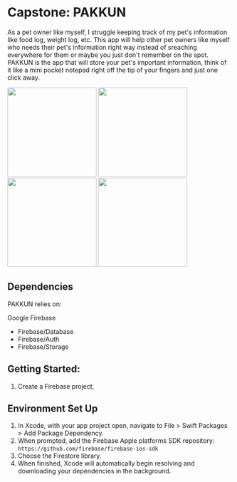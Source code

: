 # Capstone: PAKKUN
As a pet owner like myself, I struggle keeping track of my pet's information like food log, weight log, etc. This app will help other pet owners like myself who needs their pet's information right way instead of sreaching everywhere for them or maybe you just don't remember on the spot. PAKKUN is the app that will store your pet's important information, think of it like a mini pocket notepad right off the tip of your fingers and just one click away. 

<img src="https://github.com/user-attachments/assets/2c4ff2bd-1ec8-4946-b569-18c9c9ebf944" width="200">
<img src="https://github.com/user-attachments/assets/dc0d69e1-18ec-4807-8535-f2047c0f8fce" width="200">
<img src="https://github.com/user-attachments/assets/154cde8f-cd21-4cdb-a0b2-d60419fb2bb3" width="200">
<img src="https://github.com/user-attachments/assets/2db166d7-5737-4d5a-b8be-2c0478739db6" width="200">

## Dependencies

PAKKUN relies on:

Google Firebase
- Firebase/Database
- Firebase/Auth
- Firebase/Storage

## Getting Started:

1. Create a Firebase project,


## Environment Set Up 

1. In Xcode, with your app project open, navigate to File > Swift Packages > Add Package Dependency.
2. When prompted, add the Firebase Apple platforms SDK repository:
   `https://github.com/firebase/firebase-ios-sdk`
3. Choose the Firestore library.
4. When finished, Xcode will automatically begin resolving and downloading your dependencies in the background.
  
